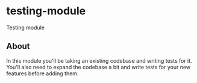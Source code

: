 # testing-module
Testing module

## About
In this module you'll be taking an existing codebase and writing tests for it. You'll also need to expand the codebase a bit and write tests for your new features before adding them. 
